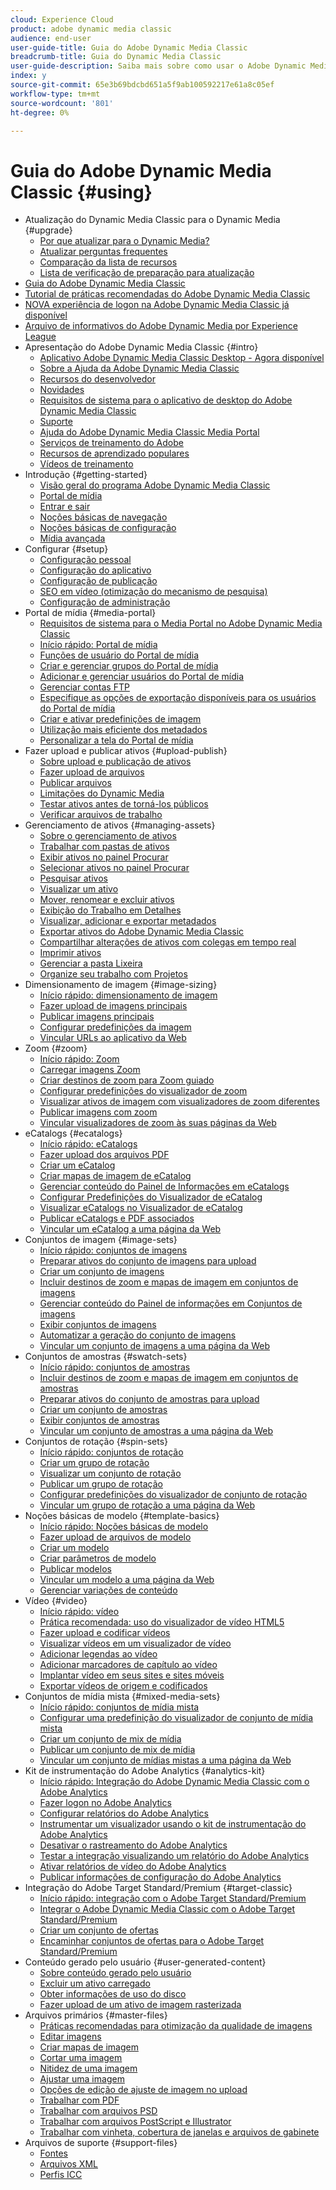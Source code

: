 ```yaml
---
cloud: Experience Cloud
product: adobe dynamic media classic
audience: end-user
user-guide-title: Guia do Adobe Dynamic Media Classic
breadcrumb-title: Guia do Dynamic Media Classic
user-guide-description: Saiba mais sobre como usar o Adobe Dynamic Media Classic
index: y
source-git-commit: 65e3b69bdcbd651a5f9ab100592217e61a8c05ef
workflow-type: tm+mt
source-wordcount: '801'
ht-degree: 0%

---
```



# Guia do Adobe Dynamic Media Classic {#using}

+ Atualização do Dynamic Media Classic para o Dynamic Media {#upgrade}
   + [Por que atualizar para o Dynamic Media?](upgrade.md)
   + [Atualizar perguntas frequentes](upgrade-faq.md)
   + [Comparação da lista de recursos](upgrade-feature-comparison.md)
   + [Lista de verificação de preparação para atualização](upgrade-readiness.md)
+ [Guia do Adobe Dynamic Media Classic](home.md)
+ [Tutorial de práticas recomendadas do Adobe Dynamic Media Classic](https://experienceleague.adobe.com/docs/experience-manager-learn/dynamic-media-classic-tutorial/overview.html)
+ [NOVA experiência de logon na Adobe Dynamic Media Classic já disponível](new-ui-2020.md)
+ [Arquivo de informativos do Adobe Dynamic Media por Experience League](dynamic-media-newsletter.md)
+ Apresentação do Adobe Dynamic Media Classic {#intro}
   + [Aplicativo Adobe Dynamic Media Classic Desktop - Agora disponível](dynamic-media-classic-desktop-app.md)
   + [Sobre a Ajuda da Adobe Dynamic Media Classic](introduction.md)
   + [Recursos do desenvolvedor](developer-resources.md)
   + [Novidades](whats-new.md)
   + [Requisitos de sistema para o aplicativo de desktop do Adobe Dynamic Media Classic](system-requirements.md)
   + [Suporte](support.md)
   + [Ajuda do Adobe Dynamic Media Classic Media Portal](help-dmc-media-portal.md)
   + [Serviços de treinamento do Adobe](training-services.md)
   + [Recursos de aprendizado populares](popular-resources.md)
   + [Vídeos de treinamento](training-videos.md)
+ Introdução {#getting-started}
   + [Visão geral do programa Adobe Dynamic Media Classic](dmc-platform-overview.md)
   + [Portal de mídia](media-portal.md)
   + [Entrar e sair](signing-out.md)
   + [Noções básicas de navegação](navigation-basics.md)
   + [Noções básicas de configuração](setup-basics.md)
   + [Mídia avançada](rich-media.md)
+ Configurar {#setup}
   + [Configuração pessoal](personal-setup.md)
   + [Configuração do aplicativo](application-setup.md)
   + [Configuração de publicação](publish-setup.md)
   + [SEO em vídeo (otimização do mecanismo de pesquisa)](video-seo-search-engine-optimization.md)
   + [Configuração de administração](administration-setup.md)
+ Portal de mídia {#media-portal}
   + [Requisitos de sistema para o Media Portal no Adobe Dynamic Media Classic](system-requirements-media-portal.md)
   + [Início rápido: Portal de mídia](quick-start-media-portal-administration.md)
   + [Funções de usuário do Portal de mídia](media-portal-user-roles.md)
   + [Criar e gerenciar grupos do Portal de mídia](creating-media-portal-groups.md)
   + [Adicionar e gerenciar usuários do Portal de mídia](adding-media-portal-users.md)
   + [Gerenciar contas FTP](ftp-accounts.md)
   + [Especifique as opções de exportação disponíveis para os usuários do Portal de mídia](specifying-export-options-available-media.md)
   + [Criar e ativar predefinições de imagem](creating-enabling-image-presets.md)
   + [Utilização mais eficiente dos metadados](making-efficient-metadata.md)
   + [Personalizar a tela do Portal de mídia](customizing-media-portal-screen.md)
+ Fazer upload e publicar ativos {#upload-publish}
   + [Sobre upload e publicação de ativos](about-asset-upload-publish.md)
   + [Fazer upload de arquivos](uploading-files.md)
   + [Publicar arquivos](publishing-files.md)
   + [Limitações do Dynamic Media](limitations.md)
   + [Testar ativos antes de torná-los públicos](testing-assets-making-them-public.md)
   + [Verificar arquivos de trabalho](checking-job-files.md)
+ Gerenciamento de ativos {#managing-assets}
   + [Sobre o gerenciamento de ativos](about-managing-assets.md)
   + [Trabalhar com pastas de ativos](asset-folders.md)
   + [Exibir ativos no painel Procurar](viewing-assets-browse-panel.md)
   + [Selecionar ativos no painel Procurar](selecting-assets-browse-panel.md)
   + [Pesquisar ativos](searching-assets.md)
   + [Visualizar um ativo](previewing-asset.md)
   + [Mover, renomear e excluir ativos](moving-renaming-deleting-assets.md)
   + [Exibição do Trabalho em Detalhes](detail-view.md)
   + [Visualizar, adicionar e exportar metadados](viewing-adding-exporting-metadata.md)
   + [Exportar ativos do Adobe Dynamic Media Classic](exporting-assets-from-dmc.md)
   + [Compartilhar alterações de ativos com colegas em tempo real](sharing-asset-changes-peers-real.md)
   + [Imprimir ativos](printing-assets.md)
   + [Gerenciar a pasta Lixeira](trash-folder.md)
   + [Organize seu trabalho com Projetos](organizing-projects.md)
+ Dimensionamento de imagem {#image-sizing}
   + [Início rápido: dimensionamento de imagem](quick-start-image-sizing.md)
   + [Fazer upload de imagens principais](uploading-master-images.md)
   + [Publicar imagens principais](publishing-master-images.md)
   + [Configurar predefinições da imagem](setting-image-presets.md)
   + [Vincular URLs ao aplicativo da Web](linking-urls-web-application.md)
+ Zoom {#zoom}
   + [Início rápido: Zoom](quick-start-zoom.md)
   + [Carregar imagens Zoom](uploading-zoom-images.md)
   + [Criar destinos de zoom para Zoom guiado](creating-zoom-targets-guided-zoom.md)
   + [Configurar predefinições do visualizador de zoom](setting-zoom-viewer-presets.md)
   + [Visualizar ativos de imagem com visualizadores de zoom diferentes](previewing-image-assets-different-zoom.md)
   + [Publicar imagens com zoom](publishing-zoom-images.md)
   + [Vincular visualizadores de zoom às suas páginas da Web](linking-zoom-viewers-web-pages.md)
+ eCatalogs {#ecatalogs}
   + [Início rápido: eCatalogs](quick-start-ecatalog.md)
   + [Fazer upload dos arquivos PDF](uploading-pdf-files.md)
   + [Criar um eCatalog](creating-ecatalog.md)
   + [Criar mapas de imagem de eCatalog](creating-ecatalog-image-maps.md)
   + [Gerenciar conteúdo do Painel de Informações em eCatalogs](info-panel-content-ecatalog.md)
   + [Configurar Predefinições do Visualizador de eCatalog](setting-ecatalog-viewer-presets.md)
   + [Visualizar eCatalogs no Visualizador de eCatalog](previewing-ecatalogs-ecatalog-viewer.md)
   + [Publicar eCatalogs e PDF associados](publishing-ecatalogs-associated-pdfs.md)
   + [Vincular um eCatalog a uma página da Web](linking-ecatalog-web-page.md)
+ Conjuntos de imagem {#image-sets}
   + [Início rápido: conjuntos de imagens](quick-start-image-sets.md)
   + [Preparar ativos do conjunto de imagens para upload](preparing-image-set-assets-upload.md)
   + [Criar um conjunto de imagens](creating-image-set.md)
   + [Incluir destinos de zoom e mapas de imagem em conjuntos de imagens](including-zoom-targets-image-maps-image-sets.md)
   + [Gerenciar conteúdo do Painel de informações em Conjuntos de imagens](info-panel-content-image-sets.md)
   + [Exibir conjuntos de imagens](viewing-image-sets.md)
   + [Automatizar a geração do conjunto de imagens](automated-image-set-generation.md)
   + [Vincular um conjunto de imagens a uma página da Web](linking-image-set-web-page.md)
+ Conjuntos de amostras {#swatch-sets}
   + [Início rápido: conjuntos de amostras](quick-start-swatch-sets.md)
   + [Incluir destinos de zoom e mapas de imagem em conjuntos de amostras](including-zoom-targets-image-maps-swatch-sets.md)
   + [Preparar ativos do conjunto de amostras para upload](preparing-swatch-set-assets-upload.md)
   + [Criar um conjunto de amostras](creating-swatch-set.md)
   + [Exibir conjuntos de amostras](viewing-swatch-sets.md)
   + [Vincular um conjunto de amostras a uma página da Web](linking-swatch-set-web-page.md)
+ Conjuntos de rotação {#spin-sets}
   + [Início rápido: conjuntos de rotação](quick-start-spin-sets.md)
   + [Criar um grupo de rotação](creating-spin-set.md)
   + [Visualizar um conjunto de rotação](previewing-spin-set.md)
   + [Publicar um grupo de rotação](publishing-spin-set.md)
   + [Configurar predefinições do visualizador de conjunto de rotação](setting-spin-set-viewer-presets.md)
   + [Vincular um grupo de rotação a uma página da Web](linking-spin-set-web-page.md)
+ Noções básicas de modelo {#template-basics}
   + [Início rápido: Noções básicas de modelo](quick-start-template-basics.md)
   + [Fazer upload de arquivos de modelo](uploading-template-files.md)
   + [Criar um modelo](creating-template.md)
   + [Criar parâmetros de modelo](creating-template-parameters.md)
   + [Publicar modelos](publishing-templates.md)
   + [Vincular um modelo a uma página da Web](linking-template-web-page.md)
   + [Gerenciar variações de conteúdo](content-variations.md)
+ Vídeo {#video}
   + [Início rápido: vídeo](quick-start-video.md)
   + [Prática recomendada: uso do visualizador de vídeo HTML5](best-practice-using-html5-video.md)
   + [Fazer upload e codificar vídeos](uploading-encoding-videos.md)
   + [Visualizar vídeos em um visualizador de vídeo](previewing-videos-video-viewer.md)
   + [Adicionar legendas ao vídeo](adding-captions-video.md)
   + [Adicionar marcadores de capítulo ao vídeo](adding-chapter-markers-video.md)
   + [Implantar vídeo em seus sites e sites móveis](deploying-video-websites-mobile-sites.md)
   + [Exportar vídeos de origem e codificados](exporting-source-encoded-videos.md)
+ Conjuntos de mídia mista {#mixed-media-sets}
   + [Início rápido: conjuntos de mídia mista](quick-start-mixed-media-sets.md)
   + [Configurar uma predefinição do visualizador de conjunto de mídia mista](setting-mixed-media-set-viewer.md)
   + [Criar um conjunto de mix de mídia](creating-mixed-media-set.md)
   + [Publicar um conjunto de mix de mídia](publishing-mixed-media-set.md)
   + [Vincular um conjunto de mídias mistas a uma página da Web](linking-mixed-media-set-web.md)
+ Kit de instrumentação do Adobe Analytics {#analytics-kit}
   + [Início rápido: Integração do Adobe Dynamic Media Classic com o Adobe Analytics](quick-start-integrating-dmc-analytics.md)
   + [Fazer logon no Adobe Analytics](log-analytics.md)
   + [Configurar relatórios do Adobe Analytics](configuring-analytics-reports.md)
   + [Instrumentar um visualizador usando o kit de instrumentação do Adobe Analytics](instrumenting-viewer-using-analytics-instrumentation.md)
   + [Desativar o rastreamento do Adobe Analytics](disabling-analytics-tracking.md)
   + [Testar a integração visualizando um relatório do Adobe Analytics](testing-integration-viewing-analytics-report.md)
   + [Ativar relatórios de vídeo do Adobe Analytics](enabling-analytics-video-reports.md)
   + [Publicar informações de configuração do Adobe Analytics](publishing-analytics-configuration-information.md)
+ Integração do Adobe Target Standard/Premium {#target-classic}
   + [Início rápido: integração com o Adobe Target Standard/Premium](quick-start-target-integration.md)
   + [Integrar o Adobe Dynamic Media Classic com o Adobe Target Standard/Premium](integrating-dmc-with-target.md)
   + [Criar um conjunto de ofertas](creating-offer-set.md)
   + [Encaminhar conjuntos de ofertas para o Adobe Target Standard/Premium](pushing-offer-sets-target.md)
+ Conteúdo gerado pelo usuário {#user-generated-content}
   + [Sobre conteúdo gerado pelo usuário](about-ugc.md)
   + [Excluir um ativo carregado](deleting-uploaded-asset.md)
   + [Obter informações de uso do disco](getting-disk-usage-information.md)
   + [Fazer upload de um ativo de imagem rasterizada](uploading-image-asset-or-vector.md)
+ Arquivos primários {#master-files}
   + [Práticas recomendadas para otimização da qualidade de imagens](best-practices-optimizing-quality-images.md)
   + [Editar imagens](editing-images.md)
   + [Criar mapas de imagem](creating-image-maps.md)
   + [Cortar uma imagem](cropping-image.md)
   + [Nitidez de uma imagem](sharpening-image.md)
   + [Ajustar uma imagem](adjusting-image.md)
   + [Opções de edição de ajuste de imagem no upload](image-editing-options-upload.md)
   + [Trabalhar com PDF](pdfs.md)
   + [Trabalhar com arquivos PSD](psd-files.md)
   + [Trabalhar com arquivos PostScript e Illustrator](postscript-illustrator-files.md)
   + [Trabalhar com vinheta, cobertura de janelas e arquivos de gabinete](vignette-window-covering-cabinet-files.md)
+ Arquivos de suporte {#support-files}
   + [Fontes](fonts.md)
   + [Arquivos XML](xml-files.md)
   + [Perfis ICC](icc-profiles.md)
